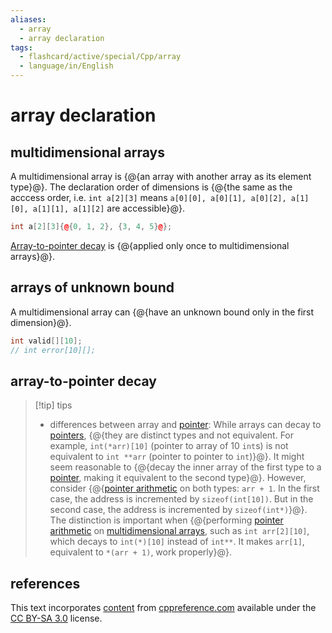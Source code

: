 ```yaml
---
aliases:
  - array
  - array declaration
tags:
  - flashcard/active/special/Cpp/array
  - language/in/English
---
```


# array declaration

## multidimensional arrays

A multidimensional array is {@{an array with another array as its element type}@}. The declaration order of dimensions is {@{the same as the acccess order, i.e. `int a[2][3]` means `a[0][0], a[0][1], a[0][2], a[1][0], a[1][1], a[1][2]` are accessible}@}. <!--SR:!2025-03-05,396,330!2029-03-30,1550,350-->

```Cpp
int a[2][3]{@{0, 1, 2}, {3, 4, 5}@};
```

[Array-to-pointer decay](#array-to-pointer%20decay) is {@{applied only once to multidimensional arrays}@}. <!--SR:!2025-01-19,359,330-->

## arrays of unknown bound

A multidimensional array can {@{have an unknown bound only in the first dimension}@}. <!--SR:!2028-01-11,1170,330-->

```Cpp
int valid[][10];
// int error[10][];
```

## array-to-pointer decay

> [!tip] tips
>
> - differences between array and [pointer](pointer%20declaration.md): While arrays can decay to [pointers](pointer%20declaration.md), {@{they are distinct types and not equivalent. For example, `int(*arr)[10]` (pointer to array of 10 `int`s) is not equivalent to `int **arr` (pointer to pointer to `int`)}@}. It might seem reasonable to {@{decay the inner array of the first type to a [pointer](pointer%20declaration.md), making it equivalent to the second type}@}. However, consider {@{[pointer arithmetic](../../general/pointer%20arithmetic.md) on both types: `arr + 1`. In the first case, the address is incremented by `sizeof(int[10])`. But in the second case, the address is incremented by `sizeof(int*)`}@}. The distinction is important when {@{performing [pointer arithmetic](../../general/pointer%20arithmetic.md) on [multidimensional arrays](#multidimensional%20arrays), such as `int arr[2][10]`, which decays to `int(*)[10]` instead of `int**`. It makes `arr[1]`, equivalent to `*(arr + 1)`, work properly}@}. <!--SR:!2028-01-30,1109,312!2027-06-26,962,353!2025-01-17,262,333!2025-01-21,265,333-->

## references

This text incorporates [content](https://en.cppreference.com/w/cpp/language/array) from [cppreference.com](https://cppreference.com) available under the [CC BY-SA 3.0](https://creativecommons.org/licenses/by-sa/3.0/) license.
